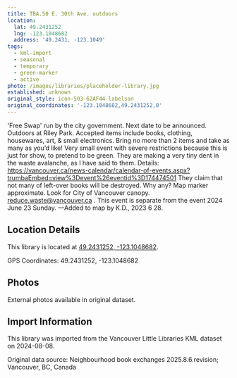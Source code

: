 ```yaml
---
title: TBA.50 E. 30th Ave. outdoors
location:
  lat: 49.2431252
  lng: -123.1048682
  address: '49.2431, -123.1049'
tags:
  - kml-import
  - seasonal
  - temporary
  - green-marker
  - active
photo: /images/libraries/placeholder-library.jpg
established: unknown
original_style: icon-503-62AF44-labelson
original_coordinates: '-123.1048682,49.2431252,0'
---
```

'Free Swap' run by the city government.
Next date to be announced.
Outdoors at Riley Park.
Accepted items include books, clothing, housewares, art, & small electronics. Bring no more than 2 items and take as many as you’d like! Very small event with severe restrictions because this is just for show, to pretend to be green. They are making a very tiny dent in the waste avalanche, as I have said to them. Details: https://vancouver.ca/news-calendar/calendar-of-events.aspx?trumbaEmbed=view%3Devent%26eventid%3D174474501
They claim that not many of left-over books will be destroyed. Why any?
Map marker approximate. 
Look for City of Vancouver canopy. 
reduce.waste@vancouver.ca .
This event is separate from 
the event 2024 June 23 Sunday.
—Added to map by K.D., 2023 6 28.  

## Location Details

This library is located at [49.2431252, -123.1048682](https://www.google.com/maps?q=49.2431252,-123.1048682).

GPS Coordinates: 49.2431252, -123.1048682

## Photos

External photos available in original dataset.

## Import Information

This library was imported from the Vancouver Little Libraries KML dataset on 2024-08-08.

Original data source: Neighbourhood book exchanges 2025.8.6.revision; Vancouver, BC, Canada
